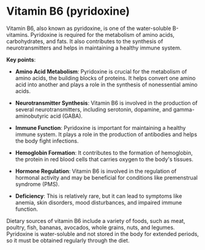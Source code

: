 [//]: # (
source: gpt-3 + jph editing
aka: pyridoxine
tags: vitamins
)

# Vitamin B6 (pyridoxine)

Vitamin B6, also known as pyridoxine, is one of the water-soluble B-vitamins. Pyridoxine is required for the metabolism of amino acids, carbohydrates, and fats. It also contributes to the synthesis of neurotransmitters and helps in maintaining a healthy immune system.

**Key points**:

* **Amino Acid Metabolism**: Pyridoxine is crucial for the metabolism of amino acids, the building blocks of proteins. It helps convert one amino acid into another and plays a role in the synthesis of nonessential amino acids.

* **Neurotransmitter Synthesis**: Vitamin B6 is involved in the production of several neurotransmitters, including serotonin, dopamine, and gamma-aminobutyric acid (GABA).

* **Immune Function**: Pyridoxine is important for maintaining a healthy immune system. It plays a role in the production of antibodies and helps the body fight infections.

* **Hemoglobin Formation**: It contributes to the formation of hemoglobin, the protein in red blood cells that carries oxygen to the body's tissues.

* **Hormone Regulation**: Vitamin B6 is involved in the regulation of hormonal activity and may be beneficial for conditions like premenstrual syndrome (PMS).

* **Deficiency**: This is relatively rare, but it can lead to symptoms like anemia, skin disorders, mood disturbances, and impaired immune function.

Dietary sources of vitamin B6 include a variety of foods, such as meat, poultry, fish, bananas, avocados, whole grains, nuts, and legumes. Pyridoxine is water-soluble and not stored in the body for extended periods, so it must be obtained regularly through the diet.

